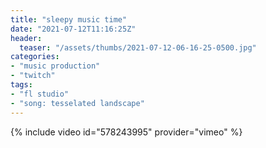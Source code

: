 ```yaml
---
title: "sleepy music time"
date: "2021-07-12T11:16:25Z"
header:
  teaser: "/assets/thumbs/2021-07-12-06-16-25-0500.jpg"
categories:
- "music production"
- "twitch"
tags:
- "fl studio"
- "song: tesselated landscape"
---
```

{% include video id="578243995" provider="vimeo" %}
